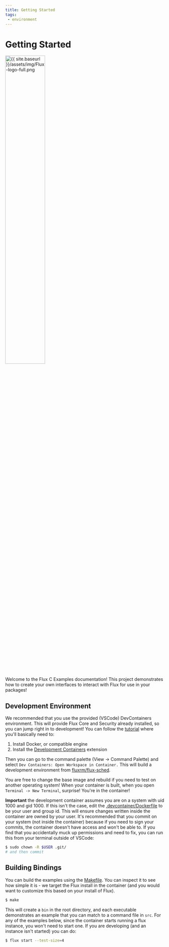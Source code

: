 ```yaml
---
title: Getting Started
tags: 
 - environment
---
```


# Getting Started

<img src="{{ site.baseurl }}/assets/img/Flux-logo-full.png" alt="{{ site.baseurl }}/assets/img/Flux-logo-full.png" width="50%">


Welcome to the Flux C Examples documentation! This project demonstrates
how to create your own interfaces to interact with Flux for use in your packages!

## Development Environment

We recommended that you use the provided (VSCode) DevContainers environment.
This will provide Flux Core and Security already installed, so you can jump right in
to development! You can follow the [tutorial](https://code.visualstudio.com/docs/remote/containers-tutorial) where you'll basically
need to:

1. Install Docker, or compatible engine
2. Install the [Development Containers](vscode:extension/ms-vscode-remote.remote-containers) extension

Then you can go to the command palette (View -> Command Palette) and select `Dev Containers: Open Workspace in Container.`
This will build a development environment from [fluxrm/flux-sched](https://hub.docker.com/r/fluxrm/flux-sched/tags).

You are free to change the base image and rebuild if you need to test on another operating system!
When your container is built, when you open `Terminal -> New Terminal`, surprise! You're
in the container! 

**Important** the development container assumes you are on a system with uid 1000 and gid 1000. If this isn't the case,
edit the [.devcontainer/Dockerfile](https://github.com/converged-computing/flux-go/blob/main/.devcontainer/Dockerfile) 
to be your user and group id. This will ensure
changes written inside the container are owned by your user. It's recommended that you commit on your system
(not inside the container) because if you need to sign your commits, the container doesn't
have access and won't be able to. If you find that you accidentally muck up permissions
and need to fix, you can run this from your terminal outside of VSCode:

```bash
$ sudo chown -R $USER .git/
# and then commit
```

## Building Bindings

You can build the examples using the [Makefile](https://github.com/converged-computing/flux-c-examples/blob/main/Makefile). You can inspect it 
to see how simple it is - we target the Flux install in the container (and you
would want to customize this based on your install of Flux).

```bash
$ make
```

This will create a `bin` in the root directory, and each executable demonstrates 
an example that you can match to a command file in `src`.  For any of the examples
below, since the container starts running a flux instance, you won't need to start
one. If you are developing (and an instance isn't started) you can do:

```bash
$ flux start --test-size=4
```

